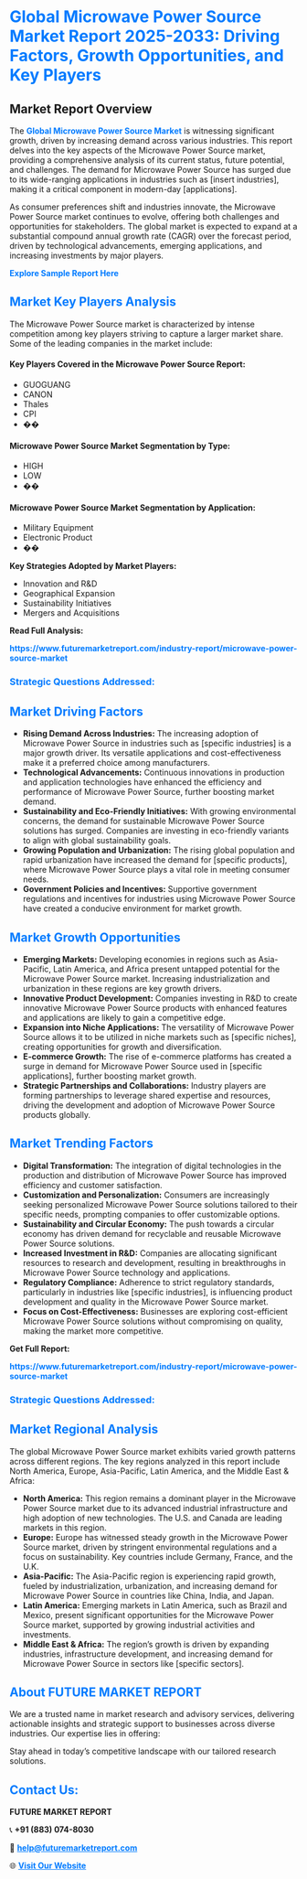 <h1 style="color: #007BFF;">Global Microwave Power Source Market Report 2025-2033: Driving Factors, Growth Opportunities, and Key Players</h1>

<section id="overview">
<h2>Market Report Overview</h2>
<p>The <a href="https://www.futuremarketreport.com/industry-report/microwave-power-source-market" style="color: #007BFF; text-decoration: none;"><strong>Global Microwave Power Source Market</strong></a> is witnessing significant growth, driven by increasing demand across various industries. This report delves into the key aspects of the Microwave Power Source market, providing a comprehensive analysis of its current status, future potential, and challenges. The demand for Microwave Power Source has surged due to its wide-ranging applications in industries such as [insert industries], making it a critical component in modern-day [applications].</p>
<p>As consumer preferences shift and industries innovate, the Microwave Power Source market continues to evolve, offering both challenges and opportunities for stakeholders. The global market is expected to expand at a substantial compound annual growth rate (CAGR) over the forecast period, driven by technological advancements, emerging applications, and increasing investments by major players.</p>
</section>

<section id="overview">
<p><a href="https://www.futuremarketreport.com/request-sample/reportId=118438" style="color: #007BFF; text-decoration: none;"><strong>Explore Sample Report Here</strong></a></p>
</section>

<section id="key-players">
<h2 style="color: #007BFF;">Market Key Players Analysis</h2>
<p>The Microwave Power Source market is characterized by intense competition among key players striving to capture a larger market share. Some of the leading companies in the market include:</p>
<h4>Key Players Covered in the Microwave Power Source Report:</h4>
<ul><li>GUOGUANG</li><li>CANON</li><li>Thales</li><li>CPI</li><li>��</li></ul>
<h4>Microwave Power Source Market Segmentation by Type:</h4>
<ul><li>HIGH</li><li>LOW</li><li>��</li></ul>

<h4>Microwave Power Source Market Segmentation by Application:</h4>
<ul><li>Military Equipment</li><li>Electronic Product</li><li>��</li></ul>
<p><strong>Key Strategies Adopted by Market Players:</strong></p>
<ul>
<li>Innovation and R&D</li>
<li>Geographical Expansion</li>
<li>Sustainability Initiatives</li>
<li>Mergers and Acquisitions</li>
</ul>
</section>

<section>
<p><strong>Read Full Analysis: </strong></p><a href="https://www.futuremarketreport.com/industry-report/microwave-power-source-market" style="color: #007BFF; text-decoration: none;"><strong>https://www.futuremarketreport.com/industry-report/microwave-power-source-market</strong></a>
<h3 style="color: #007BFF;">Strategic Questions Addressed:</h3>
</section>

<section id="driving-factors">
<h2 style="color: #007BFF;">Market Driving Factors</h2>
<ul>
<li><strong>Rising Demand Across Industries:</strong> The increasing adoption of Microwave Power Source in industries such as [specific industries] is a major growth driver. Its versatile applications and cost-effectiveness make it a preferred choice among manufacturers.</li>
<li><strong>Technological Advancements:</strong> Continuous innovations in production and application technologies have enhanced the efficiency and performance of Microwave Power Source, further boosting market demand.</li>
<li><strong>Sustainability and Eco-Friendly Initiatives:</strong> With growing environmental concerns, the demand for sustainable Microwave Power Source solutions has surged. Companies are investing in eco-friendly variants to align with global sustainability goals.</li>
<li><strong>Growing Population and Urbanization:</strong> The rising global population and rapid urbanization have increased the demand for [specific products], where Microwave Power Source plays a vital role in meeting consumer needs.</li>
<li><strong>Government Policies and Incentives:</strong> Supportive government regulations and incentives for industries using Microwave Power Source have created a conducive environment for market growth.</li>
</ul>
</section>

<section id="growth-opportunities">
<h2 style="color: #007BFF;">Market Growth Opportunities</h2>
<ul>
<li><strong>Emerging Markets:</strong> Developing economies in regions such as Asia-Pacific, Latin America, and Africa present untapped potential for the Microwave Power Source market. Increasing industrialization and urbanization in these regions are key growth drivers.</li>
<li><strong>Innovative Product Development:</strong> Companies investing in R&D to create innovative Microwave Power Source products with enhanced features and applications are likely to gain a competitive edge.</li>
<li><strong>Expansion into Niche Applications:</strong> The versatility of Microwave Power Source allows it to be utilized in niche markets such as [specific niches], creating opportunities for growth and diversification.</li>
<li><strong>E-commerce Growth:</strong> The rise of e-commerce platforms has created a surge in demand for Microwave Power Source used in [specific applications], further boosting market growth.</li>
<li><strong>Strategic Partnerships and Collaborations:</strong> Industry players are forming partnerships to leverage shared expertise and resources, driving the development and adoption of Microwave Power Source products globally.</li>
</ul>
</section>

<section id="trending-factors">
<h2 style="color: #007BFF;">Market Trending Factors</h2>
<ul>
<li><strong>Digital Transformation:</strong> The integration of digital technologies in the production and distribution of Microwave Power Source has improved efficiency and customer satisfaction.</li>
<li><strong>Customization and Personalization:</strong> Consumers are increasingly seeking personalized Microwave Power Source solutions tailored to their specific needs, prompting companies to offer customizable options.</li>
<li><strong>Sustainability and Circular Economy:</strong> The push towards a circular economy has driven demand for recyclable and reusable Microwave Power Source solutions.</li>
<li><strong>Increased Investment in R&D:</strong> Companies are allocating significant resources to research and development, resulting in breakthroughs in Microwave Power Source technology and applications.</li>
<li><strong>Regulatory Compliance:</strong> Adherence to strict regulatory standards, particularly in industries like [specific industries], is influencing product development and quality in the Microwave Power Source market.</li>
<li><strong>Focus on Cost-Effectiveness:</strong> Businesses are exploring cost-efficient Microwave Power Source solutions without compromising on quality, making the market more competitive.</li>
</ul>
</section>

<section>
<p><strong>Get Full Report: </strong></p><a href="https://www.futuremarketreport.com/industry-report/microwave-power-source-market" style="color: #007BFF; text-decoration: none;"><strong>https://www.futuremarketreport.com/industry-report/microwave-power-source-market</strong></a>
<h3 style="color: #007BFF;">Strategic Questions Addressed:</h3>
</section>


<section id="regional-analysis">
<h2 style="color: #007BFF;">Market Regional Analysis</h2>
<p>The global Microwave Power Source market exhibits varied growth patterns across different regions. The key regions analyzed in this report include North America, Europe, Asia-Pacific, Latin America, and the Middle East & Africa:</p>
<ul>
<li><strong>North America:</strong> This region remains a dominant player in the Microwave Power Source market due to its advanced industrial infrastructure and high adoption of new technologies. The U.S. and Canada are leading markets in this region.</li>
<li><strong>Europe:</strong> Europe has witnessed steady growth in the Microwave Power Source market, driven by stringent environmental regulations and a focus on sustainability. Key countries include Germany, France, and the U.K.</li>
<li><strong>Asia-Pacific:</strong> The Asia-Pacific region is experiencing rapid growth, fueled by industrialization, urbanization, and increasing demand for Microwave Power Source in countries like China, India, and Japan.</li>
<li><strong>Latin America:</strong> Emerging markets in Latin America, such as Brazil and Mexico, present significant opportunities for the Microwave Power Source market, supported by growing industrial activities and investments.</li>
<li><strong>Middle East & Africa:</strong> The region’s growth is driven by expanding industries, infrastructure development, and increasing demand for Microwave Power Source in sectors like [specific sectors].</li>
</ul>
</section>

<footer>
<h2 style="color: #007BFF;">About FUTURE MARKET REPORT</h2>
<p>We are a trusted name in market research and advisory services, delivering actionable insights and strategic support to businesses across diverse industries. Our expertise lies in offering:</p>

<p>Stay ahead in today’s competitive landscape with our tailored research solutions.</p>

<h2 style="color: #007BFF;">Contact Us:</h2>
<p><strong>FUTURE MARKET REPORT</strong></p>
<p>📞 <strong>+91 (883) 074-8030</strong></p>
<p>📧 <strong><a href="mailto:help@futuremarketreport.com" style="color: #007BFF;">help@futuremarketreport.com</a></strong></p>
<p>🌐 <strong><a href="https://www.futuremarketreport.com/" style="color: #007BFF;">Visit Our Website</a></strong></p>
</footer>